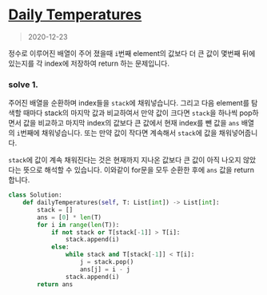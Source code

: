 # [Daily Temperatures](https://leetcode.com/problems/daily-temperatures/)

> 2020-12-23

정수로 이루어진 배열이 주어 졌을때 `i`번째 element의 값보다 더 큰 값이 몇번째 뒤에 있는지를 각 index에 저장하여 return 하는 문제입니다.

### solve 1.
주어진 배열을 순환하며 index들을 `stack`에 채워넣습니다. 
그리고 다음 element를 탐색할 때마다 stack의 마지막 값과 비교하여서 만약 값이 크다면 `stack`을 하나씩 pop하면서 값을 비교하고 마지막 index의 값보다 큰 값에서 현재 index를 뺀 값을 `ans` 배열의 `i`번째에 채워넣습니다.
또는 만약 값이 작다면 계속해서 `stack`에 값을 채워넣어줍니다.

`stack`에 값이 계속 채워진다는 것은 현재까지 지나온 값보다 큰 값이 아직 나오지 않았다는 뜻으로 해석할 수 있습니다.
이와같이 for문을 모두 순환한 후에 `ans` 값을 return합니다.

```python
class Solution:
    def dailyTemperatures(self, T: List[int]) -> List[int]:
        stack = []
        ans = [0] * len(T)
        for i in range(len(T)):
            if not stack or T[stack[-1]] > T[i]:
                stack.append(i)
            else:
                while stack and T[stack[-1]] < T[i]:
                    j = stack.pop()
                    ans[j] = i - j
                stack.append(i)
        return ans
``` 